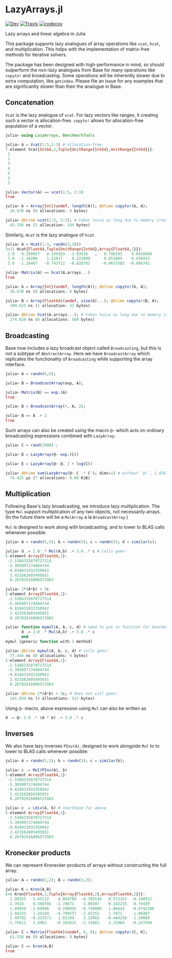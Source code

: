 # LazyArrays.jl

[![Dev](https://img.shields.io/badge/docs-dev-blue.svg)](https://juliaarrays.github.io/LazyArrays.jl/dev)
[![Travis](https://travis-ci.org/JuliaArrays/LazyArrays.jl.svg?branch=master)](https://travis-ci.org/JuliaArrays/LazyArrays.jl)
[![codecov](https://codecov.io/gh/JuliaArrays/LazyArrays.jl/branch/master/graph/badge.svg)](https://codecov.io/gh/JuliaArrays/LazyArrays.jl)

Lazy arrays and linear algebra in Julia

This package supports lazy analogues of array operations like `vcat`, `hcat`,
and multiplication. This helps with the implementation of matrix-free methods
for iterative solvers.

The package has been designed with high-performance in mind, so should outperform
the non-lazy analogues from Base for many operations like `copyto!` and broadcasting.
Some operations will be inherently slower due to extra computation, like `getindex`.
Please file an issue for any examples that are significantly slower than their
the analogue in Base.

## Concatenation

`Vcat` is the lazy analogue of `vcat`. For lazy vectors like ranges, it
creating such a vector is allocation-free. `copyto!` allows for allocation-free
population of a vector.
```julia
julia> using LazyArrays, BenchmarkTools

julia> A = Vcat(1:5,2:3) # allocation-free
7-element Vcat{Int64,1,Tuple{UnitRange{Int64},UnitRange{Int64}}}:
 1
 2
 3
 4
 5
 2
 3

julia> Vector(A) == vcat(1:5, 2:3)
true

julia> b = Array{Int}(undef, length(A)); @btime copyto!(b, A);
  26.670 ns (0 allocations: 0 bytes)

julia> @btime vcat(1:5, 2:3); # takes twice as long due to memory creation
  43.336 ns (1 allocation: 144 bytes)
```
Similarly, `Hcat` is the lazy analogue of `hcat`.
```julia
julia> A = Hcat(1:3, randn(3,10))
3×11 Hcat{Float64,Tuple{UnitRange{Int64},Array{Float64,2}}}:
 1.0   0.350927   0.339103  -1.03526   …   0.786593    0.0416694
 2.0  -1.10206    1.52817    0.223099      0.851804    0.430933
 3.0  -1.26467   -0.743712  -0.828781     -0.0637502  -0.066743

julia> Matrix(A) == hcat(A.arrays...)
true

julia> b = Array{Int}(undef, length(A)); @btime copyto!(b, A);
  26.670 ns (0 allocations: 0 bytes)

julia> B = Array{Float64}(undef, size(A)...); @btime copyto!(B, A);
  109.625 ns (1 allocation: 32 bytes)

julia> @btime hcat(A.arrays...); # takes twice as long due to memory creation
  274.620 ns (6 allocations: 560 bytes)
```

## Broadcasting

Base now includes a lazy broadcast object called `Broadcasting`, but this is
not a subtype of `AbstractArray`. Here we have `BroadcastArray` which replicates
the functionality of `Broadcasting` while supporting the array interface.
```julia
julia> A = randn(6,6);

julia> B = BroadcastArray(exp, A);

julia> Matrix(B) == exp.(A)
true

julia> B = BroadcastArray(+, A, 2);

julia> B == A .+ 2
true
```
Such arrays can also be created using the macro `@~` which acts on ordinary 
broadcasting expressions combined with `LazyArray`:
```julia
julia> C = rand(1000)';

julia> D = LazyArray(@~ exp.(C))

julia> E = LazyArray(@~ @. 2 + log(C))

julia> @btime sum(LazyArray(@~ C .* C'); dims=1) # without `@~`, 1.438 ms (5 allocations: 7.64 MiB)
  74.425 μs (7 allocations: 8.08 KiB)
```

## Multiplication

Following Base's lazy broadcasting, we introduce lazy multiplication. The type
`Mul` support multiplication of any two objects, not necessarily arrays.
(In the future there will be a `MulArray` a la `BroadcastArray`.)

`Mul` is designed to work along with broadcasting, and to lower to BLAS calls
whenever possible:
```julia
julia> A = randn(5,5); b = randn(5); c = randn(5); d = similar(c);

julia> d .= 2.0 .* Mul(A,b) .+ 3.0 .* c # Calls gemv!
5-element Array{Float64,1}:
 -2.5366335879717514
 -5.305097174484744  
 -9.818431932350942  
  2.421562605495651  
  0.26792916096572983

julia> 2*(A*b) + 3c
5-element Array{Float64,1}:
 -2.5366335879717514
 -5.305097174484744  
 -9.818431932350942  
  2.421562605495651  
  0.26792916096572983

julia> function mymul(A, b, c, d) # need to put in function for benchmarking
       d .= 2.0 .* Mul(A,b) .+ 3.0 .* c
       end
mymul (generic function with 1 method)

julia> @btime mymul(A, b, c, d) # calls gemv!
  77.444 ns (0 allocations: 0 bytes)
5-element Array{Float64,1}:
 -2.5366335879717514
 -5.305097174484744  
 -9.818431932350942  
  2.421562605495651  
  0.26792916096572983

julia> @btime 2*(A*b) + 3c; # does not call gemv!
  241.659 ns (4 allocations: 512 bytes)
```

Using `@~` macro, above expression using `Mul` can also be written as

```julia
d .= @~ 2.0 .* (A * b) .+ 3.0 .* c
```

## Inverses

We also have lazy inverses `PInv(A)`, designed to work alongside `Mul` to
 to lower to BLAS calls whenever possible:
```julia
julia> A = randn(5,5); b = randn(5); c = similar(b);

julia> c .= Mul(PInv(A), b)
5-element Array{Float64,1}:
 -2.5366335879717514
 -5.305097174484744  
 -9.818431932350942  
  2.421562605495651  
  0.26792916096572983

julia> c .= Ldiv(A, b) # shorthand for above
5-element Array{Float64,1}:
 -2.5366335879717514
 -5.305097174484744  
 -9.818431932350942  
  2.421562605495651  
  0.26792916096572983
```

## Kronecker products

We can represent Kronecker products of arrays without constructing the full
array.

```julia
julia> A = randn(2,2); B = randn(3,3);

julia> K = Kron(A,B)
6×6 Kron{Float64,2,Tuple{Array{Float64,2},Array{Float64,2}}}:
  1.99255  -1.45132    0.864789  -0.785538   0.572163  -0.340932
 -2.7016    0.360785  -1.78671    1.06507   -0.142235   0.70439
  1.89938  -2.69996    0.200992  -0.748806   1.06443   -0.0792386
 -1.84225   1.34184   -0.799557  -2.45355    1.7871    -1.06487
  2.49782  -0.333571   1.65194    3.32665   -0.444258   2.20009
 -1.75611   2.4963    -0.185831  -2.33883    3.32464   -0.247494

julia> C = Matrix{Float64}(undef, 6, 6); @btime copyto!(C, K);
  61.528 ns (0 allocations: 0 bytes)

julia> C == kron(A,B)
true
```
